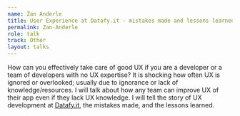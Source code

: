 ```yaml
---
name: Žan Anderle
title: User Experience at Datafy.it - mistakes made and lessons learned
permalink: Zan-Anderle
role: talk
track: Other
layout: talks
---
```


How can you effectively take care of good UX if you are a developer or a team of developers with no UX expertise? It is shocking how often UX is ignored or overlooked; usually due to ignorance or lack of knowledge/resources. I will talk about how any team can improve UX of their app even if they lack UX knowledge. I will tell the story of UX development at [Datafy.it](http://Datafy.it), the mistakes made, and the lessons learned. 
